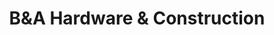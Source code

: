 ---
title: "B&A Hardware & Construction"
url: /mandaue-city/banda-hardware-and-construction/
shop: hardware
---
